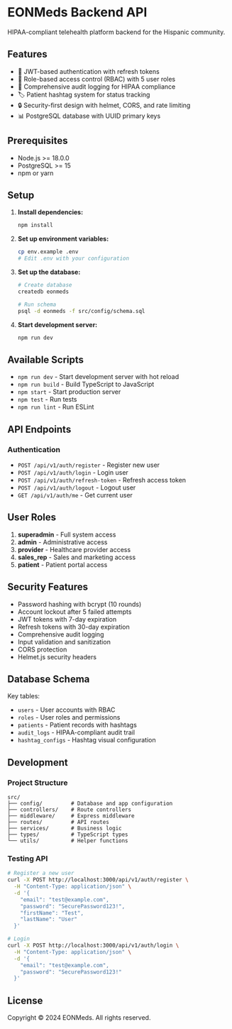 # EONMeds Backend API

HIPAA-compliant telehealth platform backend for the Hispanic community.

## Features

- 🔐 JWT-based authentication with refresh tokens
- 👥 Role-based access control (RBAC) with 5 user roles
- 📝 Comprehensive audit logging for HIPAA compliance
- 🏷️ Patient hashtag system for status tracking
- 🔒 Security-first design with helmet, CORS, and rate limiting
- 📊 PostgreSQL database with UUID primary keys

## Prerequisites

- Node.js >= 18.0.0
- PostgreSQL >= 15
- npm or yarn

## Setup

1. **Install dependencies:**
   ```bash
   npm install
   ```

2. **Set up environment variables:**
   ```bash
   cp env.example .env
   # Edit .env with your configuration
   ```

3. **Set up the database:**
   ```bash
   # Create database
   createdb eonmeds

   # Run schema
   psql -d eonmeds -f src/config/schema.sql
   ```

4. **Start development server:**
   ```bash
   npm run dev
   ```

## Available Scripts

- `npm run dev` - Start development server with hot reload
- `npm run build` - Build TypeScript to JavaScript
- `npm start` - Start production server
- `npm test` - Run tests
- `npm run lint` - Run ESLint

## API Endpoints

### Authentication
- `POST /api/v1/auth/register` - Register new user
- `POST /api/v1/auth/login` - Login user
- `POST /api/v1/auth/refresh-token` - Refresh access token
- `POST /api/v1/auth/logout` - Logout user
- `GET /api/v1/auth/me` - Get current user

## User Roles

1. **superadmin** - Full system access
2. **admin** - Administrative access
3. **provider** - Healthcare provider access
4. **sales_rep** - Sales and marketing access
5. **patient** - Patient portal access

## Security Features

- Password hashing with bcrypt (10 rounds)
- Account lockout after 5 failed attempts
- JWT tokens with 7-day expiration
- Refresh tokens with 30-day expiration
- Comprehensive audit logging
- Input validation and sanitization
- CORS protection
- Helmet.js security headers

## Database Schema

Key tables:
- `users` - User accounts with RBAC
- `roles` - User roles and permissions
- `patients` - Patient records with hashtags
- `audit_logs` - HIPAA-compliant audit trail
- `hashtag_configs` - Hashtag visual configuration

## Development

### Project Structure
```
src/
├── config/         # Database and app configuration
├── controllers/    # Route controllers
├── middleware/     # Express middleware
├── routes/         # API routes
├── services/       # Business logic
├── types/          # TypeScript types
└── utils/          # Helper functions
```

### Testing API
```bash
# Register a new user
curl -X POST http://localhost:3000/api/v1/auth/register \
  -H "Content-Type: application/json" \
  -d '{
    "email": "test@example.com",
    "password": "SecurePassword123!",
    "firstName": "Test",
    "lastName": "User"
  }'

# Login
curl -X POST http://localhost:3000/api/v1/auth/login \
  -H "Content-Type: application/json" \
  -d '{
    "email": "test@example.com",
    "password": "SecurePassword123!"
  }'
```

## License

Copyright © 2024 EONMeds. All rights reserved. 